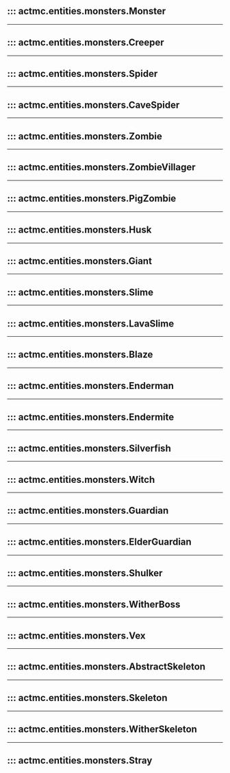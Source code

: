 ## ::: actmc.entities.monsters.Monster
---
## ::: actmc.entities.monsters.Creeper
---
## ::: actmc.entities.monsters.Spider
---
## ::: actmc.entities.monsters.CaveSpider
---
## ::: actmc.entities.monsters.Zombie
---
## ::: actmc.entities.monsters.ZombieVillager
---
## ::: actmc.entities.monsters.PigZombie
---
## ::: actmc.entities.monsters.Husk
---
## ::: actmc.entities.monsters.Giant
---
## ::: actmc.entities.monsters.Slime
---
## ::: actmc.entities.monsters.LavaSlime
---
## ::: actmc.entities.monsters.Blaze
---
## ::: actmc.entities.monsters.Enderman
---
## ::: actmc.entities.monsters.Endermite
---
## ::: actmc.entities.monsters.Silverfish
---
## ::: actmc.entities.monsters.Witch
---
## ::: actmc.entities.monsters.Guardian
---
## ::: actmc.entities.monsters.ElderGuardian
---
## ::: actmc.entities.monsters.Shulker
---
## ::: actmc.entities.monsters.WitherBoss
---
## ::: actmc.entities.monsters.Vex
---
## ::: actmc.entities.monsters.AbstractSkeleton
---
## ::: actmc.entities.monsters.Skeleton
---
## ::: actmc.entities.monsters.WitherSkeleton
---
## ::: actmc.entities.monsters.Stray